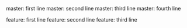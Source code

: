 master: first line
master: second line
master: third line
master: fourth line

feature: first line
feature: second line
feature: third line
